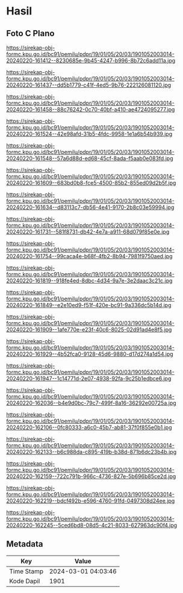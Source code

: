 # Hasil

## Foto C Plano

https://sirekap-obj-formc.kpu.go.id/bc91/pemilu/pdpr/19/01/05/20/03/1901052003014-20240220-161412--8230685e-9b45-4247-b996-8b72c6add11a.jpg

https://sirekap-obj-formc.kpu.go.id/bc91/pemilu/pdpr/19/01/05/20/03/1901052003014-20240220-161437--dd5b1779-c41f-4ed5-9b76-222126081120.jpg

https://sirekap-obj-formc.kpu.go.id/bc91/pemilu/pdpr/19/01/05/20/03/1901052003014-20240220-161458--88c76242-0c70-40bf-a410-ae4724095277.jpg

https://sirekap-obj-formc.kpu.go.id/bc91/pemilu/pdpr/19/01/05/20/03/1901052003014-20240220-161524--42e98afd-31b5-4fdc-9958-1e1a6b54b939.jpg

https://sirekap-obj-formc.kpu.go.id/bc91/pemilu/pdpr/19/01/05/20/03/1901052003014-20240220-161548--57a6d88d-ed68-45cf-8ada-f5aab0e083fd.jpg

https://sirekap-obj-formc.kpu.go.id/bc91/pemilu/pdpr/19/01/05/20/03/1901052003014-20240220-161609--683bd0b8-fce5-4500-85b2-855ed09d2b5f.jpg

https://sirekap-obj-formc.kpu.go.id/bc91/pemilu/pdpr/19/01/05/20/03/1901052003014-20240220-161634--d83113c7-db56-4e41-9170-2b8c03e59994.jpg

https://sirekap-obj-formc.kpu.go.id/bc91/pemilu/pdpr/19/01/05/20/03/1901052003014-20240220-161731--581f8731-db42-4e7a-a911-68d079f85e0e.jpg

https://sirekap-obj-formc.kpu.go.id/bc91/pemilu/pdpr/19/01/05/20/03/1901052003014-20240220-161754--99caca4e-b68f-4fb2-8b94-7981f9750aed.jpg

https://sirekap-obj-formc.kpu.go.id/bc91/pemilu/pdpr/19/01/05/20/03/1901052003014-20240220-161819--918fe4ed-8dbc-4d34-9a7e-3e2daac3c21c.jpg

https://sirekap-obj-formc.kpu.go.id/bc91/pemilu/pdpr/19/01/05/20/03/1901052003014-20240220-161849--e2e10ed9-f51f-420e-bc91-9a336dc5b14d.jpg

https://sirekap-obj-formc.kpu.go.id/bc91/pemilu/pdpr/19/01/05/20/03/1901052003014-20240220-161909--1afe770e-e23f-40c6-8025-02d91ad4e8f5.jpg

https://sirekap-obj-formc.kpu.go.id/bc91/pemilu/pdpr/19/01/05/20/03/1901052003014-20240220-161929--4b52fca0-9128-45d6-9880-d17d274a1d54.jpg

https://sirekap-obj-formc.kpu.go.id/bc91/pemilu/pdpr/19/01/05/20/03/1901052003014-20240220-161947--1c14771d-2e07-4938-92fa-9c25b1edbce6.jpg

https://sirekap-obj-formc.kpu.go.id/bc91/pemilu/pdpr/19/01/05/20/03/1901052003014-20240220-162036--b4e9d0bc-79c7-499f-8a16-36292e00725a.jpg

https://sirekap-obj-formc.kpu.go.id/bc91/pemilu/pdpr/19/01/05/20/03/1901052003014-20240220-162106--0fc80333-a6c0-45b7-ab81-37f0f855e0b1.jpg

https://sirekap-obj-formc.kpu.go.id/bc91/pemilu/pdpr/19/01/05/20/03/1901052003014-20240220-162133--b6c988da-c895-419b-b38d-871b6dc23b4b.jpg

https://sirekap-obj-formc.kpu.go.id/bc91/pemilu/pdpr/19/01/05/20/03/1901052003014-20240220-162159--722c791b-966c-4736-827e-5b696b85ce2d.jpg

https://sirekap-obj-formc.kpu.go.id/bc91/pemilu/pdpr/19/01/05/20/03/1901052003014-20240220-162219--bdcf492b-e596-4760-91fd-0497308d24ee.jpg

https://sirekap-obj-formc.kpu.go.id/bc91/pemilu/pdpr/19/01/05/20/03/1901052003014-20240220-162245--5ced6bd8-08d5-4c21-8033-627963dc90f4.jpg


## Metadata

| Key        | Value               |
| ---------- | ------------------- |
| Time Stamp | 2024-03-01 04:03:46 |
| Kode Dapil | 1901                |




